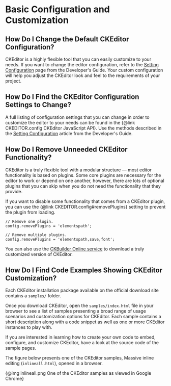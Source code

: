 # Basic Configuration and Customization


## How Do I Change the Default CKEditor Configuration?

CKEditor is a highly flexible tool that you can easily customize to your needs. If you want to change the editor configuration, refer to the [Setting Configuration](#!/guide/dev_configuration) page from the Developer's Guide. Your custom configuration will help you adjust the CKEditor look and feel to the requirements of your project.


## How Do I Find the CKEditor Configuration Settings to Change?

A full listing of configuration settings that you can change in order to customize the editor to your needs can be found in the {@link CKEDITOR.config CKEditor JavaScript API}. Use the methods described in the  [Setting Configuration](#!/guide/dev_configuration) article from the Developer's Guide.


## How Do I Remove Unneeded CKEditor Functionality?

CKEditor is a truly flexible tool with a modular structure — most editor functionality is based on plugins. Some core plugins are necessary for the editor to work or depend on one another, however, there are lots of optional plugins that you can skip when you do not need the functionality that they provide.

If you want to disable some functionality that comes from a CKEditor plugin, you can use the {@link CKEDITOR.config#removePlugins} setting to prevent the plugin from loading.

	// Remove one plugin.
	config.removePlugins = 'elementspath';

	// Remove multiple plugins.
	config.removePlugins = 'elementspath,save,font';

You can also use the [CKBuilder Online service](http://ckeditor.com/builder) to download a truly customized version of CKEditor.

## How Do I Find Code Examples Showing CKEditor Customization?

Each CKEditor installation package available on the official download site contains a `samples/` folder.

Once you download CKEditor, open the `samples/index.html` file in your browser to see a list of samples presenting a broad range of usage scenarios and customization options for CKEditor. Each sample contains a short description along with a code snippet as well as one or more CKEditor instances to play with.

If you are interested in learning how to create your own code to embed, configure, and customize CKEditor, have a look at the source code of the sample pages.

The figure below presents one of the CKEditor samples, Massive inline editing (`inlineall.html`), opened in a browser.

{@img inlineall.png One of the CKEditor samples as viewed in Google Chrome}